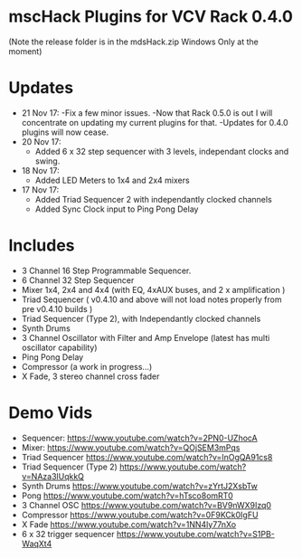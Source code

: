 # mscHack Plugins for VCV Rack 0.4.0

(Note the release folder is in the mdsHack.zip Windows Only at the moment)

# Updates
- 21 Nov 17:
	-Fix a few minor issues.
	-Now that Rack 0.5.0 is out I will concentrate on updating my current plugins for that.
	-Updates for 0.4.0 plugins will now cease.
- 20 Nov 17:	
	- Added 6 x 32 step sequencer with 3 levels, independant clocks and swing.
- 18 Nov 17:	
	- Added LED Meters to 1x4 and 2x4 mixers	
- 17 Nov 17:	
	- Added Triad Sequencer 2 with independantly clocked channels
	- Added Sync Clock input to Ping Pong Delay

# Includes

- 3 Channel 16 Step Programmable Sequencer.
- 6 Channel 32 Step Sequencer
- Mixer 1x4, 2x4 and 4x4 (with EQ, 4xAUX buses, and 2 x amplification )
- Triad Sequencer ( v0.4.10 and above will not load notes properly from pre v0.4.10 builds )
- Triad Sequencer (Type 2), with Independantly clocked channels
- Synth Drums
- 3 Channel Oscillator with Filter and Amp Envelope (latest has multi oscillator capability)
- Ping Pong Delay
- Compressor (a work in progress...)
- X Fade, 3 stereo channel cross fader

# Demo Vids
- Sequencer: https://www.youtube.com/watch?v=2PN0-UZhocA
- Mixer: https://www.youtube.com/watch?v=QOjSEM3mPqs
- Triad Sequencer https://www.youtube.com/watch?v=InOgQA91cs8
- Triad Sequencer (Type 2) https://www.youtube.com/watch?v=NAza3lUqkkQ 
- Synth Drums https://www.youtube.com/watch?v=zYrtJ2XsbTw
- Pong https://www.youtube.com/watch?v=hTsco8omRT0
- 3 Channel OSC https://www.youtube.com/watch?v=BV9nWX9Izq0
- Compressor https://www.youtube.com/watch?v=0F9KCk0IgFU
- X Fade https://www.youtube.com/watch?v=1NN4ly77nXo
- 6 x 32 trigger sequencer https://www.youtube.com/watch?v=S1PB-WaqXt4
